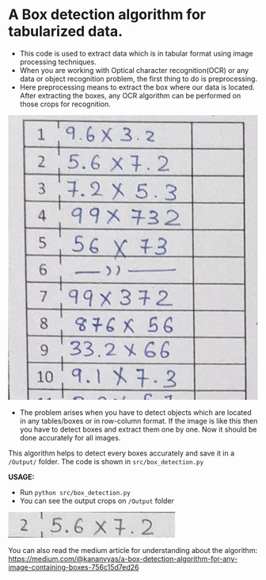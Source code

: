   
# A Box detection algorithm for tabularized data.

 - This code is used to extract data which is in tabular format using image processing techniques.
 - When you are working with Optical character recognition(OCR) or any data or object recognition problem, the first thing to do is preprocessing. 
 - Here preprocessing means to extract the box where our data is located. After extracting the boxes, any OCR algorithm can be performed on those crops for recognition.
 
 ![Input Image](41.jpg)

 - The problem arises when you have to detect objects which are located  in any tables/boxes or in row-column format. If the image is like this then you have to detect boxes and extract them one by one.
Now it should be done accurately for all images.

  

This algorithm helps to detect every boxes accurately and save it in a `/Output/` folder. The code is shown in `src/box_detection.py`

**USAGE:**
 - Run `python src/box_detection.py`
 - You can see the output crops on `/Output` folder

 ![alt text](Output/2.png)

You can also read the medium article for understanding about the algorithm: https://medium.com/@kananvyas/a-box-detection-algorithm-for-any-image-containing-boxes-756c15d7ed26